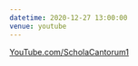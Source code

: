 ```yaml
---
datetime: 2020-12-27 13:00:00
venue: youtube
---
```


[YouTube.com/ScholaCantorum1](https://youtube.com/user/scholacantorum1)
